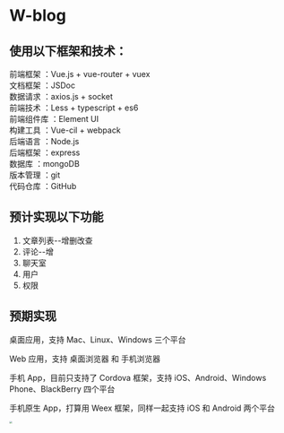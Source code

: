 # W-blog
## 使用以下框架和技术：
前端框架 ：Vue.js + vue-router + vuex   
文档框架 ：JSDoc  
数据请求 ：axios.js + socket  
前端技术 ：Less + typescript + es6  
前端组件库 ：Element UI  
构建工具 ：Vue-cil + webpack  
后端语言 ：Node.js  
后端框架 ：express  
数据库 ：mongoDB  
版本管理 ：git  
代码仓库 ：GitHub  

## 预计实现以下功能
1. 文章列表--增删改查
2. 评论--增
3. 聊天室
4. 用户
5. 权限

## 预期实现
桌面应用，支持 Mac、Linux、Windows 三个平台

Web 应用，支持 桌面浏览器 和 手机浏览器

手机 App，目前只支持了 Cordova 框架，支持 iOS、Android、Windows Phone、BlackBerry 四个平台

手机原生 App，打算用 Weex 框架，同样一起支持 iOS 和 Android 两个平台

<img src="http://cc.cocimg.com/api/uploads/20170626/1498468551935538.png" style="zoom:30%" />